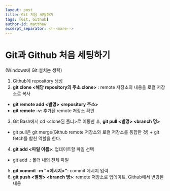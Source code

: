 ```yaml
---
layout: post
title: Git 처음 세팅하기
tags: [Git, Github]
author-id: matthew
excerpt_separator: <!--more-->
---
```


# Git과 Github 처음 세팅하기

(Windows에 Git 설치는 생략)

1. Github에 repository 생성
2. **git clone <해당 repository의 주소 clone>** : remote 저장소의 내용을 로컬 저장소로 복사
- **git remote add <별명> <repository 주소>**
- **git remote -v**: 추가된 remote 저장소 확인
3. Git Bash에서 cd <clone된 폴더>로 이동한 후, **git pull <별명> <branch 명>**
- git pull은 git merge(Github remote 저장소와 로컬 저장소를 통합한 것) + git fetch를 합친 역할을 한다.
4. **git add <파일 이름>**: 업데이트할 파일 선택
- git add .: 폴더 내의 전체 파일
5. **git commit -m "<메시지>"**: commit 메시지 입력
6. **git push <별명> <branch 명>**: remote 저장소로 업데이트. Github에서 변경된 내용 
